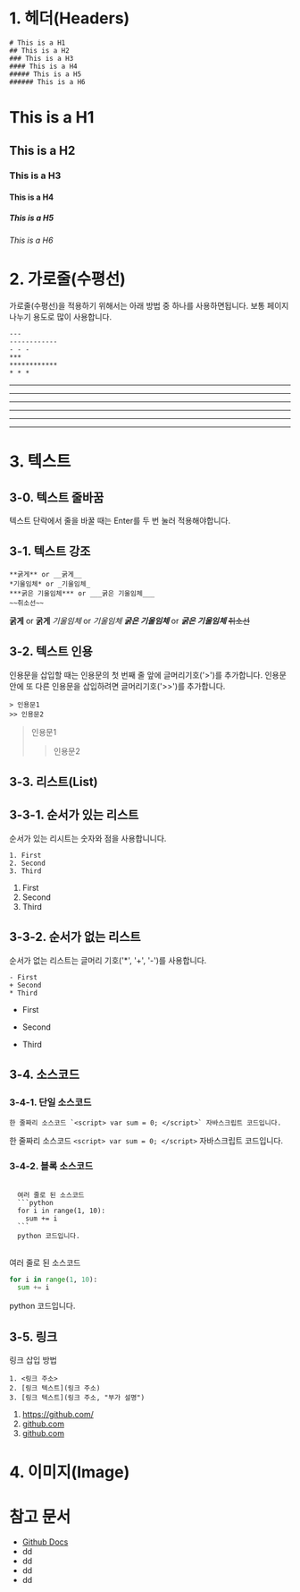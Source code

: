 # 
# 1. 헤더(Headers)
```
# This is a H1
## This is a H2
### This is a H3
#### This is a H4
##### This is a H5
###### This is a H6
```
# This is a H1
## This is a H2
### This is a H3
#### This is a H4
##### This is a H5
###### This is a H6


# 2. 가로줄(수평선)
가로줄(수평선)을 적용하기 위해서는 아래 방법 중 하나를 사용하면됩니다. 보통 페이지 나누기 용도로 많이 사용합니다.
```
---
------------
- - -
***
************
* * *
```
---
------------
- - -
***
************
* * *


# 3. 텍스트
## 3-0.  텍스트 줄바꿈
텍스트 단락에서 줄을 바꿀 때는 Enter를 두 번 눌러 적용해야합니다.

## 3-1. 텍스트 강조
```
**굵게** or __굵게__
*기울임체* or _기울임체_
***굵은 기울임체*** or ___굵은 기울임체___
~~취소선~~
```
**굵게** or __굵게__
*기울임체* or _기울임체_
***굵은 기울임체*** or ___굵은 기울임체___
~~취소선~~

## 3-2. 텍스트 인용
인용문을 삽입할 때는 인용문의 첫 번째 줄 앞에 글머리기호('>')를 추가합니다.
인용문 안에 또 다른 인용문을 삽입하려면 글머리기호('>>')를 추가합니다.
```
> 인용문1
>> 인용문2
```
> 인용문1
>> 인용문2

## 3-3. 리스트(List)
## 3-3-1. 순서가 있는 리스트
순서가 있는 리시트는 숫자와 점을 사용합니니다.
```
1. First
2. Second
3. Third
```
1. First
2. Second
3. Third

## 3-3-2. 순서가 없는 리스트
순서가 없는 리스트는 글머리 기호('*', '+', '-')를 사용합니다.
```
- First
+ Second
* Third
```
- First
+ Second
* Third


## 3-4. 소스코드
### 3-4-1. 단일 소스코드
```한 줄짜리 소스코드 `<script> var sum = 0; </script>` 자바스크립트 코드입니다.```

한 줄짜리 소스코드 `<script> var sum = 0; </script>` 자바스크립트 코드입니다.

### 3-4-2. 블록 소스코드
<pre>
<code>
  여러 줄로 된 소스코드
  ```python
  for i in range(1, 10):
    sum += i
  ```
  python 코드입니다.
</code>
</pre>
여러 줄로 된 소스코드
```python
for i in range(1, 10):
  sum += i
```
python 코드입니다.


## 3-5. 링크
링크 삽입 방법
```
1. <링크 주소>
2. [링크 텍스트](링크 주소)
3. [링크 텍스트](링크 주소, "부가 설명")
```
1. <https://github.com/>
2. [github.com](https://github.com/)
3. [github.com](https://github.com/, "클릭시 github.com으로 이동합니다.")


# 4. 이미지(Image)


# 참고 문서
+ [Github Docs](https://docs.github.com/ko/get-started/writing-on-github/getting-started-with-writing-and-formatting-on-github/basic-writing-and-formatting-syntax)
+ dd
+ dd
+ dd
+ dd
